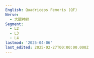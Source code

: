 ```yaml
---
English: Quadriceps Femoris (QF)
Nerve:
  - 大腿神経
Segment:
  - L2
  - L3
  - L4
lastmod: '2025-04-06'
last_edited: 2025-02-27T00:00:00.000Z
---
```



